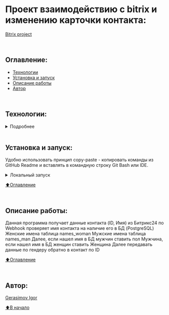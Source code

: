 # Проект взаимодействию с bitrix и изменению карточки контакта: 
[Bitrix project](https://github.com/barsIn/Bitrics_work)

<br>

## Оглавление:
- [Технологии](#технологии)
- [Установка и запуск](#установка-и-запуск)
- [Описание работы](#описание-работы)
- [Автор](#автор)

<br>

## Технологии:

<details><summary>Подробнее</summary>

**Языки программирования, библиотеки и модули:**

[![Python](https://img.shields.io/badge/Python-3.10%20%7C%203.11-blue?logo=python)](https://www.python.org/)


**Базы данных и инструменты работы с БД:**
[![PostgreSQL](https://img.shields.io/badge/-PostgreSQL-464646?logo=PostgreSQL)](https://www.postgresql.org/)

[⬆️Оглавление](#оглавление)
</details>

<br>

## Установка и запуск:
Удобно использовать принцип copy-paste - копировать команды из GitHub Readme и вставлять в командную строку Git Bash или IDE.

<details><summary>Локальный запуск</summary> 


1. Клонируйте репозиторий с GitHub и введите данные для переменных окружения:
```bash
git clone https://github.com/barsIn/pretension_work.git
touch .env
```
2. Добавьте переменные в файл .env
2.1 для битрикса бота:
- URL = 'https://your.bitrix24.ru/rest/1/key/' 
2.2 Для бызы данных
- DB_HOST = ''
- DB_PORT = 
- DB_USER = ''
- DB_PASS = ''
- DB_NAME = ''

<details><summary>Локальный запуск:</summary>

2. Создайте и активируйте виртуальное окружение:
   * Если у вас Linux/macOS
   ```bash
    python3 -m venv venv && source venv/bin/activate
   ```
   * Если у вас Windows
   ```bash
    python -m venv venv && source venv/Scripts/activate
   ```

3. Установите в виртуальное окружение все необходимые зависимости из файла **requirements.txt**:
```bash
python -m pip install --upgrade pip && pip install -r requirements.txt
```

4. Запустите приложение:
```bash
python3 main.py
```
 </details>

<h1></h1></details>


[⬆️Оглавление](#оглавление)

<br>

## Описание работы:

Данная программа получает данные контакта (ID, Имя) из Битрикс24 по Webhook проверяет имя контакта на наличие его в БД (PostgreSQL) 
Женские имена таблица names_woman
Мужские имена таблица names_man
Далее, если нашел имя в БД мужчин ставить пол Мужчина, если нашел имя в БД женщин ставить Женщина
Далее передавать данные по гендеру обратно в контакт по ID


[⬆️Оглавление](#оглавление)

<br>

## Автор:
[Gerasimov Igor](https://github.com/barsIn)

[⬆️В начало](#Проект)
